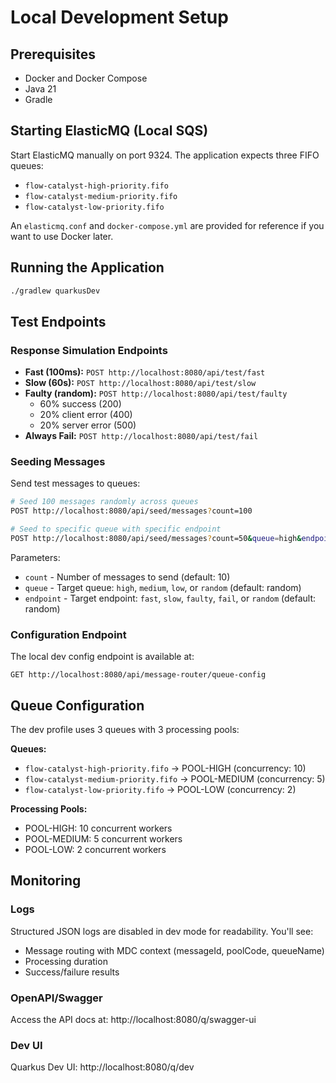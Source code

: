 # Local Development Setup

## Prerequisites

- Docker and Docker Compose
- Java 21
- Gradle

## Starting ElasticMQ (Local SQS)

Start ElasticMQ manually on port 9324. The application expects three FIFO queues:
- `flow-catalyst-high-priority.fifo`
- `flow-catalyst-medium-priority.fifo`
- `flow-catalyst-low-priority.fifo`

An `elasticmq.conf` and `docker-compose.yml` are provided for reference if you want to use Docker later.

## Running the Application

```bash
./gradlew quarkusDev
```

## Test Endpoints

### Response Simulation Endpoints

- **Fast (100ms):** `POST http://localhost:8080/api/test/fast`
- **Slow (60s):** `POST http://localhost:8080/api/test/slow`
- **Faulty (random):** `POST http://localhost:8080/api/test/faulty`
  - 60% success (200)
  - 20% client error (400)
  - 20% server error (500)
- **Always Fail:** `POST http://localhost:8080/api/test/fail`

### Seeding Messages

Send test messages to queues:

```bash
# Seed 100 messages randomly across queues
POST http://localhost:8080/api/seed/messages?count=100

# Seed to specific queue with specific endpoint
POST http://localhost:8080/api/seed/messages?count=50&queue=high&endpoint=fast
```

Parameters:
- `count` - Number of messages to send (default: 10)
- `queue` - Target queue: `high`, `medium`, `low`, or `random` (default: random)
- `endpoint` - Target endpoint: `fast`, `slow`, `faulty`, `fail`, or `random` (default: random)

### Configuration Endpoint

The local dev config endpoint is available at:
```
GET http://localhost:8080/api/message-router/queue-config
```

## Queue Configuration

The dev profile uses 3 queues with 3 processing pools:

**Queues:**
- `flow-catalyst-high-priority.fifo` → POOL-HIGH (concurrency: 10)
- `flow-catalyst-medium-priority.fifo` → POOL-MEDIUM (concurrency: 5)
- `flow-catalyst-low-priority.fifo` → POOL-LOW (concurrency: 2)

**Processing Pools:**
- POOL-HIGH: 10 concurrent workers
- POOL-MEDIUM: 5 concurrent workers
- POOL-LOW: 2 concurrent workers

## Monitoring

### Logs

Structured JSON logs are disabled in dev mode for readability. You'll see:
- Message routing with MDC context (messageId, poolCode, queueName)
- Processing duration
- Success/failure results

### OpenAPI/Swagger

Access the API docs at: http://localhost:8080/q/swagger-ui

### Dev UI

Quarkus Dev UI: http://localhost:8080/q/dev
